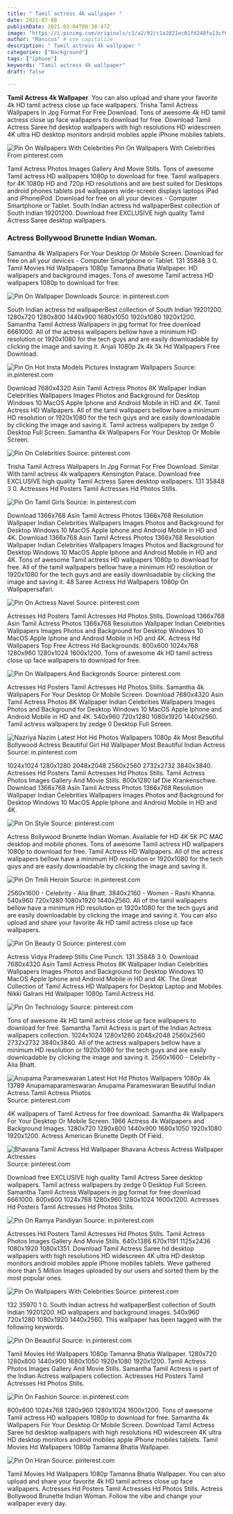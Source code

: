 ```yaml
---
title: " Tamil actress 4k wallpaper "
date: 2021-07-08
publishDate: 2021-03-04T00:38:47Z
image: "https://i.pinimg.com/originals/c1/a2/82/c1a2821ec01fd248fa13cf66931d66ae.jpg"
author: "Manicus" # use capitalize
description: " Tamil actress 4k wallpaper "
categories: ["Background"]
tags: ["iphone"]
keywords: "Tamil actress 4k wallpaper"
draft: false

---
```



**Tamil Actress 4k Wallpaper**. You can also upload and share your favorite 4k HD tamil actress close up face wallpapers. Trisha Tamil Actress Wallpapers In Jpg Format For Free Download. Tons of awesome 4k HD tamil actress close up face wallpapers to download for free. Download Tamil Actress Saree hd desktop wallpapers with high resolutions HD widescreen 4K ultra HD desktop monitors android mobiles apple iPhone mobiles tablets.

![Pin On Wallpapers With Celebrities](https://i.pinimg.com/originals/59/2e/3f/592e3f80115e297a0666da510fd7cb0b.png "Pin On Wallpapers With Celebrities")
Pin On Wallpapers With Celebrities From pinterest.com


Tamil Actress Photos Images Gallery And Movie Stills. Tons of awesome Tamil actress HD wallpapers 1080p to download for free. Tamil wallpapers for 4K 1080p HD and 720p HD resolutions and are best suited for Desktops android phones tablets ps4 wallpapers wide-screen displays laptops iPad and iPhoneiPod. Download for free on all your devices - Computer Smartphone or Tablet. South Indian actress hd wallpaperBest collection of South Indian 19201200. Download free EXCLUSIVE high quality Tamil Actress Saree desktop wallpapers.

### Actress Bollywood Brunette Indian Woman.

Samantha 4k Wallpapers For Your Desktop Or Mobile Screen. Download for free on all your devices - Computer Smartphone or Tablet. 131 35848 3 0. Tamil Movies Hd Wallpapers 1080p Tamanna Bhatia Wallpaper. HD wallpapers and background images. Tons of awesome Tamil actress HD wallpapers 1080p to download for free.


![Pin On Wallpaper Downloads](https://i.pinimg.com/originals/02/50/b7/0250b71873fcc07065c384166186f966.jpg "Pin On Wallpaper Downloads")
Source: in.pinterest.com

South Indian actress hd wallpaperBest collection of South Indian 19201200. 1280x720 1280x800 1440x900 1680x1050 1920x1080 1920x1200. Samantha Tamil Actress Wallpapers in jpg format for free download 6661000. All of the actress wallpapers bellow have a minimum HD resolution or 1920x1080 for the tech guys and are easily downloadable by clicking the image and saving it. Anjali 1080p 2k 4k 5k Hd Wallpapers Free Download.

![Pin On Hot Insta Models Pictures Instagram Wallpapers](https://i.pinimg.com/originals/7a/7a/23/7a7a23b20113ca98c61b2e9efc3cdf1b.jpg "Pin On Hot Insta Models Pictures Instagram Wallpapers")
Source: in.pinterest.com

Download 7680x4320 Asin Tamil Actress Photos 8K Wallpaper Indian Celebrities Wallpapers Images Photos and Background for Desktop Windows 10 MacOS Apple Iphone and Android Mobile in HD and 4K. Tamil Actress HD Wallpapers. All of the tamil wallpapers bellow have a minimum HD resolution or 1920x1080 for the tech guys and are easily downloadable by clicking the image and saving it. Tamil actress wallpapers by zedge 0 Desktop Full Screen. Samantha 4k Wallpapers For Your Desktop Or Mobile Screen.

![Pin On Celebrities](https://i.pinimg.com/originals/87/f8/98/87f898f582457c66818b07db754e6842.jpg "Pin On Celebrities")
Source: pinterest.com

Trisha Tamil Actress Wallpapers In Jpg Format For Free Download. Similar With tamil actress 4k wallpapers Kensington Palace. Download free EXCLUSIVE high quality Tamil Actress Saree desktop wallpapers. 131 35848 3 0. Actresses Hd Posters Tamil Actresses Hd Photos Stills.

![Pin On Tamil Girls](https://i.pinimg.com/originals/05/44/71/05447104d7e56f6de0b4e5fd9793cc5a.jpg "Pin On Tamil Girls")
Source: in.pinterest.com

Download 1366x768 Asin Tamil Actress Photos 1366x768 Resolution Wallpaper Indian Celebrities Wallpapers Images Photos and Background for Desktop Windows 10 MacOS Apple Iphone and Android Mobile in HD and 4K. Download 1366x768 Asin Tamil Actress Photos 1366x768 Resolution Wallpaper Indian Celebrities Wallpapers Images Photos and Background for Desktop Windows 10 MacOS Apple Iphone and Android Mobile in HD and 4K. Tons of awesome Tamil actress HD wallpapers 1080p to download for free. All of the tamil wallpapers bellow have a minimum HD resolution or 1920x1080 for the tech guys and are easily downloadable by clicking the image and saving it. 48 Saree Actress Hd Wallpapers 1080p On Wallpapersafari.

![Pin On Actress Navel](https://i.pinimg.com/originals/99/95/ed/9995ed5a6d80b8b242758887820ccd4e.jpg "Pin On Actress Navel")
Source: pinterest.com

Actresses Hd Posters Tamil Actresses Hd Photos Stills. Download 1366x768 Asin Tamil Actress Photos 1366x768 Resolution Wallpaper Indian Celebrities Wallpapers Images Photos and Background for Desktop Windows 10 MacOS Apple Iphone and Android Mobile in HD and 4K. Actress Hd Wallpapers Top Free Actress Hd Backgrounds. 800x600 1024x768 1280x960 1280x1024 1600x1200. Tons of awesome 4k HD tamil actress close up face wallpapers to download for free.

![Pin On Wallpapers And Backgronds](https://i.pinimg.com/originals/5d/bb/6e/5dbb6e30142162b1ebe569fff70049c8.jpg "Pin On Wallpapers And Backgronds")
Source: pinterest.com

Actresses Hd Posters Tamil Actresses Hd Photos Stills. Samantha 4k Wallpapers For Your Desktop Or Mobile Screen. Download 7680x4320 Asin Tamil Actress Photos 8K Wallpaper Indian Celebrities Wallpapers Images Photos and Background for Desktop Windows 10 MacOS Apple Iphone and Android Mobile in HD and 4K. 540x960 720x1280 1080x1920 1440x2560. Tamil actress wallpapers by zedge 0 Desktop Full Screen.

![Nazriya Nazim Latest Hot Hd Photos Wallpapers 1080p 4k Most Beautiful Bollywood Actress Beautiful Girl Hd Wallpaper Most Beautiful Indian Actress](https://i.pinimg.com/736x/5b/d5/c4/5bd5c4ec7aca6c906f119df43fbdb5bd.jpg "Nazriya Nazim Latest Hot Hd Photos Wallpapers 1080p 4k Most Beautiful Bollywood Actress Beautiful Girl Hd Wallpaper Most Beautiful Indian Actress")
Source: in.pinterest.com

1024x1024 1280x1280 2048x2048 2560x2560 2732x2732 3840x3840. Actresses Hd Posters Tamil Actresses Hd Photos Stills. Tamil Actress Photos Images Gallery And Movie Stills. 800x1280 Iaf Die Krankenschwe. Download 1366x768 Asin Tamil Actress Photos 1366x768 Resolution Wallpaper Indian Celebrities Wallpapers Images Photos and Background for Desktop Windows 10 MacOS Apple Iphone and Android Mobile in HD and 4K.

![Pin On Style](https://i.pinimg.com/originals/f9/5d/f0/f95df02f2c08cabd7eea3ac3d940520d.jpg "Pin On Style")
Source: pinterest.com

Actress Bollywood Brunette Indian Woman. Available for HD 4K 5K PC MAC desktop and mobile phones. Tons of awesome Tamil actress HD wallpapers 1080p to download for free. Tamil Actress HD Wallpapers. All of the actress wallpapers bellow have a minimum HD resolution or 1920x1080 for the tech guys and are easily downloadable by clicking the image and saving it.

![Pin On Tmili Heroin](https://i.pinimg.com/originals/bb/d8/fe/bbd8fed0089be5650e0b32f20e31c1da.jpg "Pin On Tmili Heroin")
Source: in.pinterest.com

2560x1600 - Celebrity - Alia Bhatt. 3840x2160 - Women - Rashi Khanna. 540x960 720x1280 1080x1920 1440x2560. All of the tamil wallpapers bellow have a minimum HD resolution or 1920x1080 for the tech guys and are easily downloadable by clicking the image and saving it. You can also upload and share your favorite 4k HD tamil actress close up face wallpapers.

![Pin On Beauty O](https://i.pinimg.com/736x/e6/da/d3/e6dad31e4ad90f3c50a9a626a21d7b54.jpg "Pin On Beauty O")
Source: pinterest.com

Actress Vidya Pradeep Stills Cine Punch. 131 35848 3 0. Download 7680x4320 Asin Tamil Actress Photos 8K Wallpaper Indian Celebrities Wallpapers Images Photos and Background for Desktop Windows 10 MacOS Apple Iphone and Android Mobile in HD and 4K. The Great Collection of Tamil Actress HD Wallpapers for Desktop Laptop and Mobiles. Nikki Galrani Hd Wallpaper 1080p Tamil Actress Hd.

![Pin On Technology](https://i.pinimg.com/originals/a4/25/92/a42592cffd58a31b476d5f9072f4f5f4.jpg "Pin On Technology")
Source: pinterest.com

Tons of awesome 4k HD tamil actress close up face wallpapers to download for free. Samantha Tamil Actress is part of the Indian Actress wallpapers collection. 1024x1024 1280x1280 2048x2048 2560x2560 2732x2732 3840x3840. All of the actress wallpapers bellow have a minimum HD resolution or 1920x1080 for the tech guys and are easily downloadable by clicking the image and saving it. 2560x1600 - Celebrity - Alia Bhatt.

![Anupama Parameswaran Latest Hot Hd Photos Wallpapers 1080p 4k 13789 Anupamaparameswaran Anupama Parameswaran Beautiful Indian Actress Tamil Actress Photos](https://i.pinimg.com/originals/7e/18/b4/7e18b4bdcee24d61c253115baf8a0ee2.jpg "Anupama Parameswaran Latest Hot Hd Photos Wallpapers 1080p 4k 13789 Anupamaparameswaran Anupama Parameswaran Beautiful Indian Actress Tamil Actress Photos")
Source: pinterest.com

4K wallpapers of Tamil Actress for free download. Samantha 4k Wallpapers For Your Desktop Or Mobile Screen. 1966 Actress 4k Wallpapers and Background Images. 1280x720 1280x800 1440x900 1680x1050 1920x1080 1920x1200. Actress American Brunette Depth Of Field.

![Bhavana Tamil Actress Hd Wallpaper Bhavana Actress Actress Wallpaper Actresses](https://i.pinimg.com/originals/a7/f0/af/a7f0af29df88636a738747a820261203.jpg "Bhavana Tamil Actress Hd Wallpaper Bhavana Actress Actress Wallpaper Actresses")
Source: pinterest.com

Download free EXCLUSIVE high quality Tamil Actress Saree desktop wallpapers. Tamil actress wallpapers by zedge 0 Desktop Full Screen. Samantha Tamil Actress Wallpapers in jpg format for free download 6661000. 800x600 1024x768 1280x960 1280x1024 1600x1200. Actresses Hd Posters Tamil Actresses Hd Photos Stills.

![Pin On Ramya Pandiyan](https://i.pinimg.com/originals/fc/0d/ba/fc0dba8a8243c1a47bfe528407cf8a7f.jpg "Pin On Ramya Pandiyan")
Source: in.pinterest.com

Actresses Hd Posters Tamil Actresses Hd Photos Stills. Tamil Actress Photos Images Gallery And Movie Stills. 640x1386 670x1191 1125x2436 1080x1920 1080x1351. Download Tamil Actress Saree hd desktop wallpapers with high resolutions HD widescreen 4K ultra HD desktop monitors android mobiles apple iPhone mobiles tablets. Weve gathered more than 5 Million Images uploaded by our users and sorted them by the most popular ones.

![Pin On Wallpapers With Celebrities](https://i.pinimg.com/originals/59/2e/3f/592e3f80115e297a0666da510fd7cb0b.png "Pin On Wallpapers With Celebrities")
Source: pinterest.com

132 35970 1 0. South Indian actress hd wallpaperBest collection of South Indian 19201200. HD wallpapers and background images. 540x960 720x1280 1080x1920 1440x2560. This wallpaper has been tagged with the following keywords.

![Pin On Beautiful](https://i.pinimg.com/originals/c2/3b/9d/c23b9d4bc8a4b798054147b5a76e6941.jpg "Pin On Beautiful")
Source: in.pinterest.com

Tamil Movies Hd Wallpapers 1080p Tamanna Bhatia Wallpaper. 1280x720 1280x800 1440x900 1680x1050 1920x1080 1920x1200. Tamil Actress Photos Images Gallery And Movie Stills. Samantha Tamil Actress is part of the Indian Actress wallpapers collection. Actresses Hd Posters Tamil Actresses Hd Photos Stills.

![Pin On Fashion](https://i.pinimg.com/originals/80/c7/1e/80c71e371d9a6d25d086046ef46170e3.jpg "Pin On Fashion")
Source: in.pinterest.com

800x600 1024x768 1280x960 1280x1024 1600x1200. Tons of awesome Tamil actress HD wallpapers 1080p to download for free. Samantha 4k Wallpapers For Your Desktop Or Mobile Screen. Download Tamil Actress Saree hd desktop wallpapers with high resolutions HD widescreen 4K ultra HD desktop monitors android mobiles apple iPhone mobiles tablets. Tamil Movies Hd Wallpapers 1080p Tamanna Bhatia Wallpaper.

![Pin On Hiran](https://i.pinimg.com/originals/c1/a2/82/c1a2821ec01fd248fa13cf66931d66ae.jpg "Pin On Hiran")
Source: pinterest.com

Tamil Movies Hd Wallpapers 1080p Tamanna Bhatia Wallpaper. You can also upload and share your favorite 4k HD tamil actress close up face wallpapers. Actresses Hd Posters Tamil Actresses Hd Photos Stills. Actress Bollywood Brunette Indian Woman. Follow the vibe and change your wallpaper every day.

